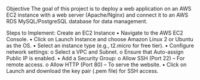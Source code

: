 Objective
The goal of this project is to deploy a web application on an AWS EC2 instance with a web server (Apache/Nginx) and connect it to an AWS RDS MySQL/PostgreSQL database for data management.

Steps to Implement:
Create an EC2 Instance
•	Navigate to the AWS EC2 Console.
•	Click on Launch Instance and choose Amazon Linux 2 or Ubuntu as the OS.
•	Select an instance type (e.g., t2.micro for free tier).
•	Configure network settings: 
o	Select a VPC and Subnet.
o	Ensure that Auto-assign Public IP is enabled.
•	Add a Security Group: 
o	Allow SSH (Port 22) – For remote access.
o	Allow HTTP (Port 80) – To serve the website.
•	Click on Launch and download the key pair (.pem file) for SSH access.


